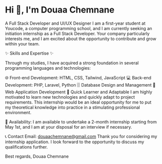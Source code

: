# Hi 👋, I'm Douaa Chemnane
A Full Stack Developer and UI/UX Designer
I am a first-year student at Youcode, a computer programming school, and I am currently seeking an initiation internship as a Full Stack Developer. Your company particularly interests me, and I am excited about the opportunity to contribute and grow within your team.

✨ Skills and Expertise ✨

Through my studies, I have acquired a strong foundation in several programming languages and technologies:

🌐 Front-end Development: HTML, CSS, Tailwind, JavaScript
💻 Back-end Development: PHP, Laravel, Python
🗄️ Database Design and Management
📱 Web Application Development
🚀 Quick Learner and Adaptable
I am highly motivated to learn new technologies and quickly adapt to project requirements. This internship would be an ideal opportunity for me to put my theoretical knowledge into practice in a stimulating professional environment.

📅 Availability: I am available to undertake a 2-month internship starting from May 1st, and I am at your disposal for an interview if necessary.

📞 Contact
Email: douaachemnane@gmail.com
Thank you for considering my internship application. I look forward to the opportunity to discuss my qualifications further.

Best regards,
Douaa Chemnane
